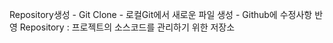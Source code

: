 Repository생성 - Git Clone - 로컬Git에서 새로운 파일 생성 - Github에 수정사항 반영 
Repository : 프로젝트의 소스코드를 관리하기 위한 저장소


